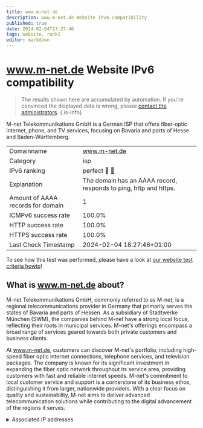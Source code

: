 ```yaml
---
title: www.m-net.de
description: www.m-net.de Website IPv6 compatibility
published: true
date: 2024-02-04T17:27:46
tags: website, rank1
editor: markdown
---
```


# www.m-net.de Website IPv6 compatibility

> The results shown here are accumulated by automation. If you're convinced the displayed data is wrong, please [contact the administrators](/howto/chat). 
{.is-info}

M-net Telekommunikations GmbH is a German ISP that offers fiber-optic internet, phone, and TV services, focusing on Bavaria and parts of Hesse and Baden-Württemberg.


|   |   |
| - | - |
| Domainname | www.m-net.de
| Category | isp |
| IPv6 ranking | perfect :1st_place_medal: [🔗](/howto/ranking) |
| Explanation | The domain has an AAAA record, responds to ping, http and https. |
| Amount of AAAA records for domain | 1 |
| ICMPv6 success rate | 100.0%|
| HTTP success rate | 100.0% |
| HTTPS success rate | 100.0% |
| Last Check Timestamp | 2024-02-04 18:27:46+01:00 |

To see how this test was performed, please have a look at [our website test criteria howto](/howto/testcriteria/website)!


## What is www.m-net.de about?
M-net Telekommunikations GmbH, commonly referred to as M-net, is a regional telecommunications provider in Germany that primarily serves the states of Bavaria and parts of Hessen. As a subsidiary of Stadtwerke München (SWM), the companies behind M-net have a strong local focus, reflecting their roots in municipal services. M-net's offerings encompass a broad range of services geared towards both private customers and business clients.

At www.m-net.de, customers can discover M-net's portfolio, including high-speed fiber optic internet connections, telephone services, and television packages. The company is known for its significant investment in expanding the fiber optic network throughout its service area, providing customers with fast and reliable internet speeds. M-net's commitment to local customer service and support is a cornerstone of its business ethos, distinguishing it from larger, nationwide providers. With a clear focus on quality and sustainability, M-net aims to deliver advanced telecommunication solutions while contributing to the digital advancement of the regions it serves.



<details>
<summary>Associated IP addresses</summary>

2001:a60:900e:3a:6d5f:d38:27:6567

</details>
